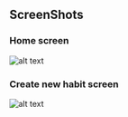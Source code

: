 ## ScreenShots
### Home screen
![alt text](https://i.ibb.co/gdx4cyk/Simulator-Screen-Shot-i-Phone-11-2021-12-01-at-02-36-41.png)
### Create new habit screen
![alt text](https://i.ibb.co/7n9Rsgz/newhabit-view.png)
